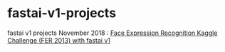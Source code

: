 # fastai-v1-projects
fastai v1 projects
November 2018 : [Face Expression Recognition Kaggle Challenge (FER 2013) with fastai v1](https://github.com/piegu/fastai-v1-projects/blob/master/FER2013-fastai-v1.ipynb)
